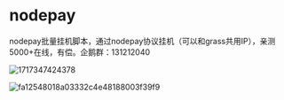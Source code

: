 # nodepay
nodepay批量挂机脚本，通过nodepay协议挂机（可以和grass共用IP），亲测5000+在线，有偿。企鹅群：131212040



![1717347424378](https://github.com/YiMoWanXia/nodepay/assets/53363856/5f148021-a14b-4b4a-bc19-263a15f6de26)

![fa12548018a03332c4e48188003f39f9](https://github.com/YiMoWanXia/nodepay/assets/53363856/3376fb9b-2d10-4aff-a22d-f1394bda6c2d)
